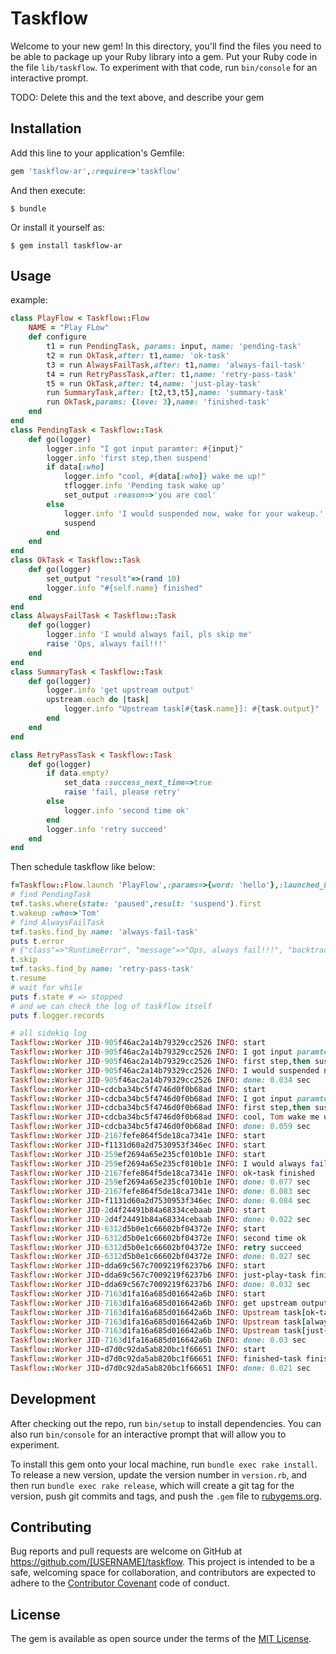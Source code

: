 # Taskflow

Welcome to your new gem! In this directory, you'll find the files you need to be able to package up your Ruby library into a gem. Put your Ruby code in the file `lib/taskflow`. To experiment with that code, run `bin/console` for an interactive prompt.

TODO: Delete this and the text above, and describe your gem

## Installation

Add this line to your application's Gemfile:

```ruby
gem 'taskflow-ar',:require=>'taskflow'
```

And then execute:

    $ bundle

Or install it yourself as:

    $ gem install taskflow-ar

## Usage

example:
```ruby
class PlayFlow < Taskflow::Flow
    NAME = "Play FLow"
    def configure
        t1 = run PendingTask, params: input, name: 'pending-task'
        t2 = run OkTask,after: t1,name: 'ok-task'
        t3 = run AlwaysFailTask,after: t1,name: 'always-fail-task'
        t4 = run RetryPassTask,after: t1,name: 'retry-pass-task'
        t5 = run OkTask,after: t4,name: 'just-play-task'
        run SummaryTask,after: [t2,t3,t5],name: 'summary-task'
        run OkTask,params: {love: 3},name: 'finished-task'
    end
end
class PendingTask < Taskflow::Task
    def go(logger)
        logger.info "I got input paramter: #{input}"
        logger.info 'first step,then suspend'
        if data[:who]
            logger.info "cool, #{data[:who]} wake me up!"
            tflogger.info 'Pending task wake up'
            set_output :reason=>'you are cool'
        else
            logger.info 'I would suspended now, wake for your wakeup.'
            suspend
        end
    end
end
class OkTask < Taskflow::Task
    def go(logger)
        set_output "result"=>(rand 10)
        logger.info "#{self.name} finished"
    end
end
class AlwaysFailTask < Taskflow::Task
    def go(logger)
        logger.info 'I would always fail, pls skip me'
        raise 'Ops, always fail!!!'
    end
end
class SummaryTask < Taskflow::Task
    def go(logger)
        logger.info 'get upstream output'
        upstream.each do |task|
            logger.info "Upstream task[#{task.name}]: #{task.output}"
        end
    end
end

class RetryPassTask < Taskflow::Task
    def go(logger)
        if data.empty?
            set_data :success_next_time=>true
            raise 'fail, please retry'
        else
            logger.info 'second time ok'
        end
        logger.info 'retry succeed'
    end
end
```
Then schedule taskflow like below:

```ruby
f=Taskflow::Flow.launch 'PlayFlow',:params=>{word: 'hello'},:launched_by=>'Jason',:workflow_description=>'desc'
# find PendingTask
t=f.tasks.where(state: 'paused',result: 'suspend').first
t.wakeup :who=>'Tom'
# find AlwaysFailTask
t=f.tasks.find_by name: 'always-fail-task'
puts t.error
# {"class"=>"RuntimeError", "message"=>"Ops, always fail!!!", "backtrace"=>["/U..."]}
t.skip
t=f.tasks.find_by name: 'retry-pass-task'
t.resume
# wait for while
puts f.state # => stopped
# and we can check the log of taskflow itself
puts f.logger.records

# all sidekiq log
Taskflow::Worker JID-905f46ac2a14b79329cc2526 INFO: start
Taskflow::Worker JID-905f46ac2a14b79329cc2526 INFO: I got input paramter: {"word"=>"hello"}
Taskflow::Worker JID-905f46ac2a14b79329cc2526 INFO: first step,then suspend
Taskflow::Worker JID-905f46ac2a14b79329cc2526 INFO: I would suspended now, wake for your wakeup.
Taskflow::Worker JID-905f46ac2a14b79329cc2526 INFO: done: 0.034 sec
Taskflow::Worker JID-cdcba34bc5f4746d0f0b68ad INFO: start
Taskflow::Worker JID-cdcba34bc5f4746d0f0b68ad INFO: I got input paramter: {"word"=>"hello"}
Taskflow::Worker JID-cdcba34bc5f4746d0f0b68ad INFO: first step,then suspend
Taskflow::Worker JID-cdcba34bc5f4746d0f0b68ad INFO: cool, Tom wake me up!
Taskflow::Worker JID-cdcba34bc5f4746d0f0b68ad INFO: done: 0.059 sec
Taskflow::Worker JID-2167fefe864f5de18ca7341e INFO: start
Taskflow::Worker JID-f1131d60a2d7530953f346ec INFO: start
Taskflow::Worker JID-259ef2694a65e235cf010b1e INFO: start
Taskflow::Worker JID-259ef2694a65e235cf010b1e INFO: I would always fail, pls skip me
Taskflow::Worker JID-2167fefe864f5de18ca7341e INFO: ok-task finished
Taskflow::Worker JID-259ef2694a65e235cf010b1e INFO: done: 0.077 sec
Taskflow::Worker JID-2167fefe864f5de18ca7341e INFO: done: 0.083 sec
Taskflow::Worker JID-f1131d60a2d7530953f346ec INFO: done: 0.084 sec
Taskflow::Worker JID-2d4f24491b84a68334cebaab INFO: start
Taskflow::Worker JID-2d4f24491b84a68334cebaab INFO: done: 0.022 sec
Taskflow::Worker JID-6312d5b0e1c66602bf04372e INFO: start
Taskflow::Worker JID-6312d5b0e1c66602bf04372e INFO: second time ok
Taskflow::Worker JID-6312d5b0e1c66602bf04372e INFO: retry succeed
Taskflow::Worker JID-6312d5b0e1c66602bf04372e INFO: done: 0.027 sec
Taskflow::Worker JID-dda69c567c7009219f6237b6 INFO: start
Taskflow::Worker JID-dda69c567c7009219f6237b6 INFO: just-play-task finished
Taskflow::Worker JID-dda69c567c7009219f6237b6 INFO: done: 0.032 sec
Taskflow::Worker JID-7163d1fa16a685d016642a6b INFO: start
Taskflow::Worker JID-7163d1fa16a685d016642a6b INFO: get upstream output
Taskflow::Worker JID-7163d1fa16a685d016642a6b INFO: Upstream task[ok-task]: {"result"=>4}
Taskflow::Worker JID-7163d1fa16a685d016642a6b INFO: Upstream task[always-fail-task]: {}
Taskflow::Worker JID-7163d1fa16a685d016642a6b INFO: Upstream task[just-play-task]: {"result"=>0}
Taskflow::Worker JID-7163d1fa16a685d016642a6b INFO: done: 0.03 sec
Taskflow::Worker JID-d7d0c92da5ab820bc1f66651 INFO: start
Taskflow::Worker JID-d7d0c92da5ab820bc1f66651 INFO: finished-task finished
Taskflow::Worker JID-d7d0c92da5ab820bc1f66651 INFO: done: 0.021 sec
```

## Development

After checking out the repo, run `bin/setup` to install dependencies. You can also run `bin/console` for an interactive prompt that will allow you to experiment.

To install this gem onto your local machine, run `bundle exec rake install`. To release a new version, update the version number in `version.rb`, and then run `bundle exec rake release`, which will create a git tag for the version, push git commits and tags, and push the `.gem` file to [rubygems.org](https://rubygems.org).

## Contributing

Bug reports and pull requests are welcome on GitHub at https://github.com/[USERNAME]/taskflow. This project is intended to be a safe, welcoming space for collaboration, and contributors are expected to adhere to the [Contributor Covenant](contributor-covenant.org) code of conduct.


## License

The gem is available as open source under the terms of the [MIT License](http://opensource.org/licenses/MIT).

